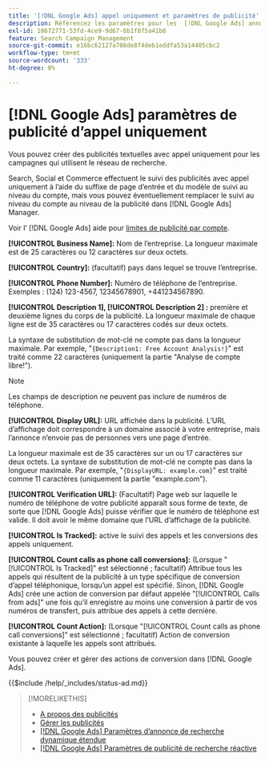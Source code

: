 ```yaml
---
title: '[!DNL Google Ads] appel uniquement et paramètres de publicité'
description: Référencez les paramètres pour les  [!DNL Google Ads] annonces Appel uniquement.
exl-id: 10672771-53fd-4ce9-9d67-6b1f8f5a41b8
feature: Search Campaign Management
source-git-commit: e16bc62127a708de8f4deb1eddfa53a14405cbc2
workflow-type: tm+mt
source-wordcount: '333'
ht-degree: 0%

---
```


# [!DNL Google Ads] paramètres de publicité d’appel uniquement

Vous pouvez créer des publicités textuelles avec appel uniquement pour les campagnes qui utilisent le réseau de recherche.

Search, Social et Commerce effectuent le suivi des publicités avec appel uniquement à l’aide du suffixe de page d’entrée et du modèle de suivi au niveau du compte, mais vous pouvez éventuellement remplacer le suivi au niveau du compte au niveau de la publicité dans [!DNL Google Ads] Manager.

Voir l’ [!DNL Google Ads] aide pour [ limites de publicité par compte](https://support.google.com/google-ads/answer/6372658?hl=en).

<!-- ## Call-only Ad -->

<!-- hiding section header since there's only one section -->

**[!UICONTROL Business Name]:** Nom de l’entreprise. La longueur maximale est de 25 caractères ou 12 caractères sur deux octets.

**[!UICONTROL Country]:** (facultatif) pays dans lequel se trouve l’entreprise.

**[!UICONTROL Phone Number]:** Numéro de téléphone de l’entreprise. Exemples : (124) 123-4567, 12345678901, +441234567890.

**[!UICONTROL Description 1], [!UICONTROL Description 2] :** première et deuxième lignes du corps de la publicité. La longueur maximale de chaque ligne est de 35 caractères ou 17 caractères codés sur deux octets.

La syntaxe de substitution de mot-clé ne compte pas dans la longueur maximale. Par exemple, &quot;`{Description1: Free Account Analysis!}`&quot; est traité comme 22 caractères (uniquement la partie &quot;Analyse de compte libre\!&quot;).

>[!NOTE]
>
>Les champs de description ne peuvent pas inclure de numéros de téléphone.

**[!UICONTROL Display URL]:** URL affichée dans la publicité. L’URL d’affichage doit correspondre à un domaine associé à votre entreprise, mais l’annonce n’envoie pas de personnes vers une page d’entrée.

La longueur maximale est de 35 caractères sur un ou 17 caractères sur deux octets. La syntaxe de substitution de mot-clé ne compte pas dans la longueur maximale. Par exemple, &quot;`{DisplayURL: example.com}`&quot; est traité comme 11 caractères (uniquement la partie &quot;example.com&quot;).

**[!UICONTROL Verification URL]:** (Facultatif) Page web sur laquelle le numéro de téléphone de votre publicité apparaît sous forme de texte, de sorte que [!DNL Google Ads] puisse vérifier que le numéro de téléphone est valide. Il doit avoir le même domaine que l’URL d’affichage de la publicité.

**[!UICONTROL Is Tracked]:** active le suivi des appels et les conversions des appels uniquement.

**[!UICONTROL Count calls as phone call conversions]:** (Lorsque &quot;[!UICONTROL Is Tracked]&quot; est sélectionné ; facultatif) Attribue tous les appels qui résultent de la publicité à un type spécifique de conversion d’appel téléphonique, lorsqu’un appel est spécifié. Sinon, [!DNL Google Ads] crée une action de conversion par défaut appelée &quot;[!UICONTROL Calls from ads]&quot; une fois qu’il enregistre au moins une conversion à partir de vos numéros de transfert, puis attribue des appels à cette dernière.

**[!UICONTROL Count Action]:** (Lorsque &quot;[!UICONTROL Count calls as phone call conversions]&quot; est sélectionné ; facultatif) Action de conversion existante à laquelle les appels sont attribués.

Vous pouvez créer et gérer des actions de conversion dans [!DNL Google Ads].

<!-- **[!UICONTROL Status]:** -->

{{$include /help/_includes/status-ad.md}}

>[!MORELIKETHIS]
>
>* [A propos des publicités](ad-about.md)
>* [Gérer les publicités](ad-manage.md)
>* [[!DNL Google Ads]  Paramètres d’annonce de recherche dynamique étendue ](ad-settings-google-dsa.md)
>* [[!DNL Google Ads]  Paramètres de publicité de recherche réactive ](ad-settings-google-rsa.md)
